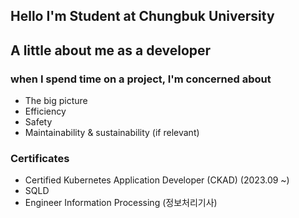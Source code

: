 ## Hello I'm Student at Chungbuk University 

## A little about me as a developer

### when I spend time on a project, I'm concerned about
- The big picture
- Efficiency
- Safety
- Maintainability & sustainability (if relevant)

### Certificates
- Certified Kubernetes Application Developer (CKAD) (2023.09 ~)
- SQLD
- Engineer Information Processing (정보처리기사)

<br/>


